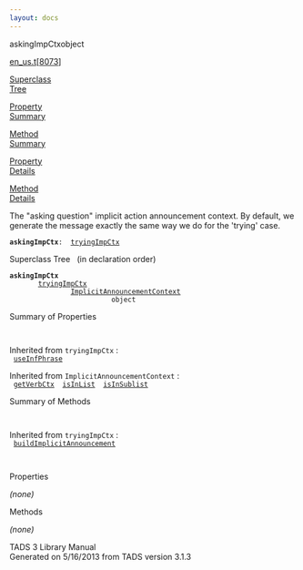 ```yaml
---
layout: docs
---
```

<span class="title">askingImpCtx</span><span class="type">object</span>

[en_us.t](../file/en_us.t.html)\[[8073](../source/en_us.t.html#8073)\]

[Superclass  
Tree](#_SuperClassTree_)

[Property  
Summary](#_PropSummary_)

[Method  
Summary](#_MethodSummary_)

[Property  
Details](#_Properties_)

[Method  
Details](#_Methods_)

<div class="fdesc">

The "asking question" implicit action announcement context. By default,
we generate the message exactly the same way we do for the 'trying'
case.

**`askingImpCtx`**` :   `[`tryingImpCtx`](../object/tryingImpCtx.html)

</div>

<span id="_SuperClassTree_"></span>

<div class="mjhd">

<span class="hdln">Superclass Tree</span>   (in declaration order)

</div>

**`askingImpCtx`**  
`         `[`tryingImpCtx`](../object/tryingImpCtx.html)  
`                 `[`ImplicitAnnouncementContext`](../object/ImplicitAnnouncementContext.html)  
`                         object`  
<span id="_PropSummary_"></span>

<div class="mjhd">

<span class="hdln">Summary of Properties</span>  

</div>

` `

Inherited from `tryingImpCtx` :  
` `[`useInfPhrase`](../object/tryingImpCtx.html#useInfPhrase)`  `

Inherited from `ImplicitAnnouncementContext` :  
` `[`getVerbCtx`](../object/ImplicitAnnouncementContext.html#getVerbCtx)`  `[`isInList`](../object/ImplicitAnnouncementContext.html#isInList)`  `[`isInSublist`](../object/ImplicitAnnouncementContext.html#isInSublist)`  `

<span id="_MethodSummary_"></span>

<div class="mjhd">

<span class="hdln">Summary of Methods</span>  

</div>

` `

Inherited from `tryingImpCtx` :  
` `[`buildImplicitAnnouncement`](../object/tryingImpCtx.html#buildImplicitAnnouncement)`  `

` `

<span id="_Properties_"></span>

<div class="mjhd">

<span class="hdln">Properties</span>  

</div>

*(none)* <span id="_Methods_"></span>

<div class="mjhd">

<span class="hdln">Methods</span>  

</div>

*(none)*

<div class="ftr">

TADS 3 Library Manual  
Generated on 5/16/2013 from TADS version 3.1.3

</div>
